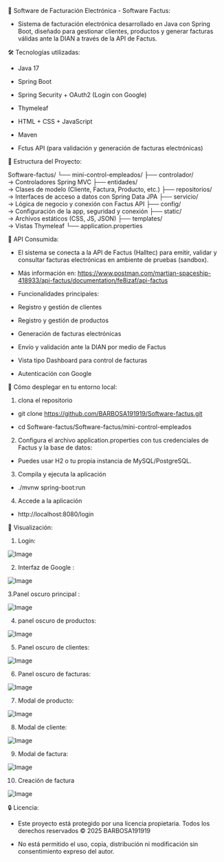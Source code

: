 🧾 Software de Facturación Electrónica - Software Factus: 

 - Sistema de facturación electrónica desarrollado en Java con Spring Boot, diseñado para gestionar clientes, productos y generar facturas válidas ante la DIAN a través de la API de Factus.

🛠️ Tecnologías utilizadas:

 - Java 17

 - Spring Boot

 - Spring Security + OAuth2 (Login con Google)

 - Thymeleaf

 - HTML + CSS + JavaScript

 - Maven


* Fctus API (para validación y generación de facturas electrónicas)

📁 Estructura del Proyecto: 

Software-factus/
└── mini-control-empleados/
    ├── controlador/       
  	→ Controladores Spring MVC
    ├── entidades/           
	→ Clases de modelo (Cliente, Factura, Producto, etc.)
    ├── repositorios/       
	 → Interfaces de acceso a datos con Spring Data JPA
    ├── servicio/          
 	 → Lógica de negocio y conexión con Factus API
    ├── config/            
 	 → Configuración de la app, seguridad y conexión
    ├── static/             
	 → Archivos estáticos (CSS, JS, JSON)
    ├── templates/           
	→ Vistas Thymeleaf
    └── application.properties


🔗 API Consumida:

 - El sistema se conecta a la API de Factus (Halltec) para emitir, validar y consultar facturas electrónicas en ambiente de pruebas (sandbox).

 - Más información en: https://www.postman.com/martian-spaceship-418933/api-factus/documentation/fe8izaf/api-factus


* Funcionalidades principales:

 - Registro y gestión de clientes

 - Registro y gestión de productos

 - Generación de facturas electrónicas

 - Envío y validación ante la DIAN por medio de Factus

 - Vista tipo Dashboard para control de facturas

 - Autenticación con Google



🚀 Cómo desplegar en tu entorno local:

1. clona el repositorio

 - git clone https://github.com/BARBOSA191919/Software-factus.git

 - cd Software-factus/Software-factus/mini-control-empleados


2. Configura el archivo application.properties con tus credenciales de Factus y la base de datos:

 - Puedes usar H2 o tu propia instancia de MySQL/PostgreSQL.


3. Compila y ejecuta la aplicación

 - ./mvnw spring-boot:run

4. Accede a la aplicación

 - http://localhost:8080/login


📸 Visualización:

1. Login:

![Image](https://github.com/user-attachments/assets/5f6402ee-00ee-4471-8459-a63748a4c841)

2. Interfaz de Google :

![Image](https://github.com/user-attachments/assets/73bf6692-58c5-42fd-82cc-5f55091b481a)

3.Panel oscuro principal :

![Image](https://github.com/user-attachments/assets/5a78a391-650c-4c27-aea7-ef42cd42adce)

4. panel oscuro de productos:

![Image](https://github.com/user-attachments/assets/6b6a34fd-7e8a-4a8b-927e-b2adb113dd22)

5. Panel oscuro de clientes:

![Image](https://github.com/user-attachments/assets/1e71dd77-f0bd-4bf0-9940-85b971beb9b7)

6. Panel oscuro de facturas:

![Image](https://github.com/user-attachments/assets/c109a606-07a3-49c1-966e-a630fb87e0c7)

7. Modal de producto: 

![Image](https://github.com/user-attachments/assets/ff085d30-1f3e-48c3-a83d-0f71d04c4873)

8. Modal de cliente: 

![Image](https://github.com/user-attachments/assets/aad9891a-52bd-4210-8ce6-6ba8bba3f7fd)

9. Modal de factura: 

![Image](https://github.com/user-attachments/assets/5fbceec5-51e3-44c6-9e77-7b5f3a51bccf)

10. Creación de factura

![Image](https://github.com/user-attachments/assets/d368c676-99ff-4416-b280-cc468722c472)


🔒 Licencia:

 - Este proyecto está protegido por una licencia propietaria. Todos los derechos reservados © 2025 BARBOSA191919

 - No está permitido el uso, copia, distribución ni modificación sin consentimiento expreso del autor.


